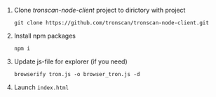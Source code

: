 1. Clone *tronscan-node-client* project to dirictory with project

   ```git clone https://github.com/tronscan/tronscan-node-client.git```
2. Install npm packages

   ```npm i```
3. Update js-file for explorer (if you need)

   ```browserify tron.js -o browser_tron.js -d```
4. Launch ```index.html```
